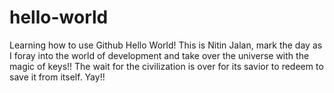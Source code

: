 # hello-world
Learning how to use Github
Hello World!
This is Nitin Jalan, mark the day as I foray into the world of development and take over the universe with the magic of keys!!
The wait for the civilization is over for its savior to redeem to save it from itself. 
Yay!!
